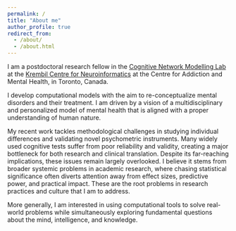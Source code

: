 ```yaml
---
permalink: /
title: "About me"
author_profile: true
redirect_from: 
  - /about/
  - /about.html
---
```


I am a postdoctoral research fellow in the [Cognitive Network Modelling Lab](https://cognemo.com) at the [Krembil Centre for Neuroinformatics](https://www.camh.ca/en/science-and-research/institutes-and-centres/krembil-centre-for-neuroinformatics) at the Centre for Addiction and Mental Health, in Toronto, Canada.

I develop computational models with the aim to re-conceptualize mental disorders and their treatment. I am driven by a vision of a multidisciplinary and personalized model of mental health that is aligned with a proper understanding of human nature.

My recent work tackles methodological challenges in studying individual differences and validating novel psychometric instruments. Many widely used cognitive tests suffer from poor reliability and validity, creating a major bottleneck for both research and clinical translation. Despite its far-reaching implications, these issues remain largely overlooked. I believe it stems from broader systemic problems in academic research, where chasing statistical significance often diverts attention away from effect sizes, predictive power, and practical impact. These are the root problems in research practices and culture that I am to address.  

More generally, I am interested in using computational tools to solve real-world problems while simultaneously exploring fundamental questions about the mind, intelligence, and knowledge.
